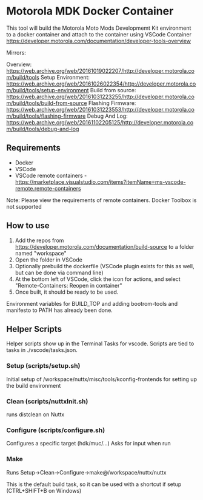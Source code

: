# Motorola MDK Docker Container #

This tool will build the Motorola Moto Mods Developmemt Kit environment to a docker container and attach to the container using VSCode Container
https://developer.motorola.com/documentation/developer-tools-overview

Mirrors:

Overview: https://web.archive.org/web/20161019022207/http://developer.motorola.com/build/tools
Setup Environment: https://web.archive.org/web/20161026022354/http://developer.motorola.com/build/tools/setup-environment
Build from source: https://web.archive.org/web/20161031223255/http://developer.motorola.com/build/tools/build-from-source
Flashing Firmware: https://web.archive.org/web/20161031223553/http://developer.motorola.com/build/tools/flashing-firmware
Debug And Log: https://web.archive.org/web/20161102205125/http://developer.motorola.com/build/tools/debug-and-log

## Requirements ##

- Docker
- VSCode
- VSCode remote containers - https://marketplace.visualstudio.com/items?itemName=ms-vscode-remote.remote-containers

Note: Please view the requirements of remote containers. Docker Toolbox is not supported

## How to use ##
1. Add the repos from https://developer.motorola.com/documentation/build-source to a folder named "workspace"
1. Open the folder in VSCode
2. Optionally prebuild the dockerfile (VSCode plugin exists for this as well, but can be done via command line)
3. At the bottom left of VSCode, click the icon for actions, and select "Remote-Containers: Reopen in container"
4. Once built, it should be ready to be used.

Environment variables for BUILD_TOP and adding bootrom-tools and manifesto to PATH has already been done.

## Helper Scripts ##

Helper scripts show up in the Terminal Tasks for vscode.
Scripts are tied to tasks in ./vscode/tasks.json.

### Setup (scripts/setup.sh) ###

Initial setup of /workspace/nuttx/misc/tools/kconfig-frontends for setting up the build environment

### Clean (scripts/nuttxInit.sh) ###

runs distclean on Nuttx

### Configure (scripts/configure.sh) ###

Configures a specific target (hdk/muc/...) Asks for input when run

### Make ###

Runs Setup->Clean->Configure->make@/workspace/nuttx/nuttx

This is the default build task, so it can be used with a shortcut if setup (CTRL+SHIFT+B on Windows)
